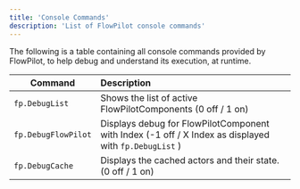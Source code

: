 ```yaml
---
title: 'Console Commands'
description: 'List of FlowPilot console commands'
---
```


The following is a table containing all console commands provided by FlowPilot, to help debug and understand its execution, at runtime.

| Command   |      Description      |
|----------|:--------------|
| `fp.DebugList` | Shows the list of active FlowPilotComponents (0 off / 1 on) |
| `fp.DebugFlowPilot` | Displays debug for FlowPilotComponent with Index (-1 off / X Index as displayed with `fp.DebugList` ) |
| `fp.DebugCache` | Displays the cached actors and their state. (0 off / 1 on) |
